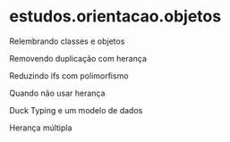 # estudos.orientacao.objetos

Relembrando classes e objetos 

Removendo duplicação com herança

Reduzindo ifs com polimorfismo

Quando não usar herança

Duck Typing e um modelo de dados

Herança múltipla
